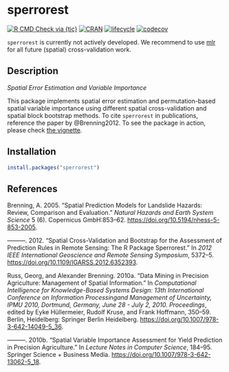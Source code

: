 # sperrorest

<!-- badges: start -->
[![R CMD Check via {tic}](https://img.shields.io/github/workflow/status/giscience-fsu/sperrorest/R%20CMD%20Check%20via%20%7Btic%7D?logo=github&label=R%20CMD%20Check%20via%20{tic}&style=flat-square)](https://github.com/giscience-fsu/sperrorest/actions)
[![CRAN](https://www.r-pkg.org/badges/version/sperrorest)](https://cran.r-project.org/package=sperrorest)
[![lifecycle](https://img.shields.io/badge/lifecycle-retired-blue.svg)](https://www.tidyverse.org/lifecycle/#retired)
[![codecov](https://codecov.io/gh/giscience-fsu/sperrorest/branch/master/graph/badge.svg)](https://codecov.io/gh/giscience-fsu/sperrorest)
<!-- badges: end -->

`sperrorest` is currently not actively developed.
We recommend to use [mlr](https://github.com/mlr-org/mlr) for all future (spatial) cross-validation work.

## Description

*Spatial Error Estimation and Variable Importance*

This package implements spatial error estimation and permutation-based
spatial variable importance using different spatial cross-validation
and spatial block bootstrap methods. 
To cite `sperrorest` in publications,
reference the paper by @Brenning2012. 
To see the package in action, please check [the vignette](https://pat-s.github.io/sperrorest/articles/spatial-modeling-use-case.html).

## Installation

```r
install.packages("sperrorest")
```

## References

<div id="refs" class="references">

<div id="ref-Brenning2005">

Brenning, A. 2005. “Spatial Prediction Models for Landslide Hazards:
Review, Comparison and Evaluation.” *Natural Hazards and Earth System
Science* 5 (6). Copernicus GmbH:853–62.
<https://doi.org/10.5194/nhess-5-853-2005>.

</div>

<div id="ref-Brenning2012">

———. 2012. “Spatial Cross-Validation and Bootstrap for the Assessment of
Prediction Rules in Remote Sensing: The R Package Sperrorest.” In *2012
IEEE International Geoscience and Remote Sensing Symposium*, 5372–5.
<https://doi.org/10.1109/IGARSS.2012.6352393>.

</div>

<div id="ref-Russ2010b">

Russ, Georg, and Alexander Brenning. 2010a. “Data Mining in Precision
Agriculture: Management of Spatial Information.” In *Computational
Intelligence for Knowledge-Based Systems Design: 13th International
Conference on Information Processingand Management of Uncertainty, IPMU
2010, Dortmund, Germany, June 28 - July 2, 2010. Proceedings*, edited by
Eyke Hüllermeier, Rudolf Kruse, and Frank Hoffmann, 350–59. Berlin,
Heidelberg: Springer Berlin Heidelberg.
<https://doi.org/10.1007/978-3-642-14049-5_36>.

</div>

<div id="ref-Russ2010a">

———. 2010b. “Spatial Variable Importance Assessment for Yield Prediction
in Precision Agriculture.” In *Lecture Notes in Computer Science*,
184–95. Springer Science + Business Media.
<https://doi.org/10.1007/978-3-642-13062-5_18>.

</div>

</div>
